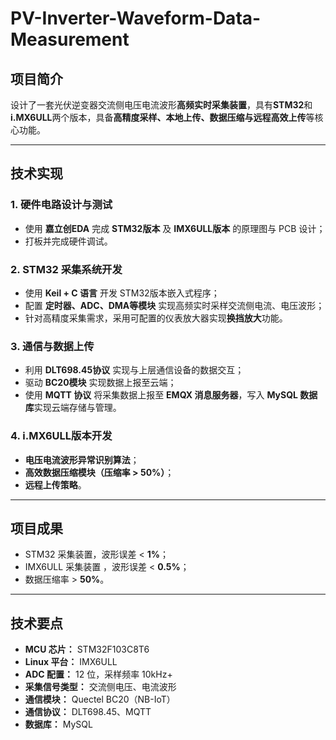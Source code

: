 # PV-Inverter-Waveform-Data-Measurement

## 项目简介

设计了一套光伏逆变器交流侧电压电流波形**高频实时采集装置**，具有**STM32**和**i.MX6ULL**两个版本，具备**高精度采样、本地上传、数据压缩与远程高效上传**等核心功能。

---

## 技术实现

### 1. 硬件电路设计与测试
- 使用 **嘉立创EDA** 完成 **STM32版本** 及 **IMX6ULL版本** 的原理图与 PCB 设计；
- 打板并完成硬件调试。

### 2. STM32 采集系统开发
- 使用 **Keil + C 语言** 开发 STM32版本嵌入式程序；
- 配置 **定时器、ADC、DMA等模块** 实现高频实时采样交流侧电流、电压波形；
- 针对高精度采集需求，采用可配置的仪表放大器实现**换挡放大**功能。

### 3. 通信与数据上传
- 利用 **DLT698.45协议** 实现与上层通信设备的数据交互；
- 驱动 **BC20模块** 实现数据上报至云端；
- 使用 **MQTT 协议** 将采集数据上报至 **EMQX 消息服务器**，写入 **MySQL 数据库**实现云端存储与管理。

### 4. i.MX6ULL版本开发
- **电压电流波形异常识别算法**；
- **高效数据压缩模块（压缩率 > 50%）**；
- **远程上传策略**。

---

## 项目成果
- STM32 采集装置，波形误差 < **1%**；
- IMX6ULL 采集装置 ，波形误差 < **0.5%**；
- 数据压缩率 > **50%**。

---

## 技术要点
- **MCU 芯片：** STM32F103C8T6
- **Linux 平台：** IMX6ULL
- **ADC 配置：** 12 位，采样频率 10kHz+
- **采集信号类型：** 交流侧电压、电流波形  
- **通信模块：** Quectel BC20（NB-IoT）  
- **通信协议：** DLT698.45、MQTT  
- **数据库：** MySQL  
